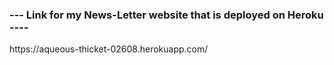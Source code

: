 <h3>--- Link for my News-Letter website that is deployed on Heroku ----</h3>
https://aqueous-thicket-02608.herokuapp.com/
